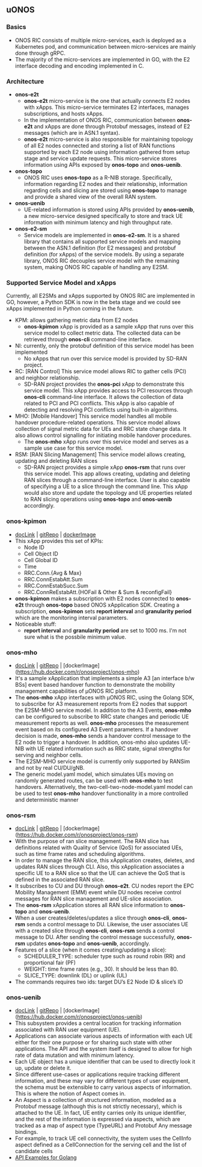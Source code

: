 ## uONOS 

### Basics
- ONOS RIC consists of multiple micro-services, each is deployed as a Kubernetes pod, and communication between micro-services are mainly done through gRPC.
- The majority of the micro-services are implemented in GO, with the E2 interface decoding and encoding implemented in C.


### Architecture
- **onos-e2t**
  - **onos-e2t** micro-service is the one that actually connects E2 nodes with xApps. This micro-service terminates E2 interfaces, manages subscriptions, and hosts xApps.
  - In the implementation of ONOS RIC, communication between **onos-e2t** and xApps are done through Protobuf messages, instead of E2 messages (which are in ASN.1 syntax).
  - **onos-e2t** micro-service is also responsible for maintaining topology of all E2 nodes connected and storing a list of RAN functions supported by each E2 node using information gathered from setup stage and service update requests. This micro-service stores information using APIs exposed by **onos-topo** and **onos-uenib**.
- **onos-topo**
  - ONOS RIC uses **onos-topo** as a R-NIB storage. Specifically, information regarding E2 nodes and their relationship, information regarding cells and slicing are stored using **onos-topo** to manage and provide a shared view of the overall RAN system.
- **onos-uenib**
  - UE-related information is stored using APIs provided by **onos-uenib**, a new micro-service designed specifically to store and track UE information with minimum latency and high throughput rate.
- **onos-e2-sm**
  - Service models are implemented in **onos-e2-sm**. It is a shared library that contains all supported service models and mapping between the ASN.1 definition (for E2 messages) and protobuf definition (for xApps) of the service models. By using a separate library, ONOS RIC decouples service model with the remaining system, making ONOS RIC capable of handling any E2SM.


### Supported Service Model and xApps
Currently, all E2SMs and xApps supported by ONOS RIC are implemented in GO, however, a Python SDK is now in the beta stage and we could see xApps implemented in Python coming in the future. 
- KPM: allows gathering metric data from E2 nodes
  - **onos-kpimon** xApp is provided as a sample xApp that runs over this service model to collect metric data. The collected data can be retrieved through **onos-cli** command-line interface.
- NI: currently, only the protobuf definition of this service model has been implemented
  - No xApps that run over this service model is provided by SD-RAN project.
- RC: [RAN Control] This service model allows RIC to gather cells (PCI) and neighbor relationship.
  - SD-RAN project provides the **onos-pci** xApp to demonstrate this service model. This xApp provides access to PCI resources through **onos-cli** command-line interface. It allows the collection of data related to PCI and PCI conflicts. This xApp is also capable of detecting and resolving PCI conflicts using built-in algorithms.
- MHO: [Mobile Handover] This service model handles all mobile handover procedure-related operations. This service model allows collection of signal metric data for UEs and RRC state change data. It also allows control signalling for initiating mobile handover procedures.
  - The **onos-mho** xApp runs over this service model and serves as a sample use case for this service model.
- RSM: [RAN Slicing Management] This service model allows creating, updating and deleting RAN slices
  - SD-RAN project provides a simple xApp **onos-rsm** that runs over this service model. This app allows creating, updating and deleting RAN slices through a command-line interface. User is also capable of specifying a UE to a slice through the command line. This xApp would also store and update the topology and UE properties related to RAN slicing operations using **onos-topo** and **onos-uenib** accordingly.


### onos-kpimon
- [docLink](https://docs.sd-ran.org/master/onos-kpimon/README.html) | [gitRepo](https://github.com/onosproject/onos-kpimon) | [dockerImage](https://hub.docker.com/r/onosproject/onos-kpimon)
- This xApp provides this set of KPIs:
  - Node ID
  - Cell Object ID
  - Cell Global ID
  - Time
  - RRC.Conn.{Avg & Max}
  - RRC.ConnEstabAtt.Sum
  - RRC.ConnEstabSucc.Sum
  - RRC.ConnReEstabAtt.{HOFail & Other & Sum & reconfigFail}
- **onos-kpimon** makes a subscription with E2 nodes connected to **onos-e2t** through **onos-topo** based ONOS xApplication SDK. Creating a subscription, **onos-kpimon** sets **report interval** and **granularity period** which are the monitoring interval parameters.
- Noticeable stuff:
  - **report interval** and **granularity period** are set to 1000 ms. I'm not sure what is the possbile minimum value.
  

### onos-mho
- [docLink](https://docs.sd-ran.org/master/onos-mho/README.html) | [gitRepo](https://github.com/onosproject/onos-mho) | [dockerImage] (https://hub.docker.com/r/onosproject/onos-mho)
- It's a sample xApplication that implements a simple A3 [an interface b/w BSs] event based handover function to demonstrate the mobility management capabilities of µONOS RIC platform.
- The **onos-mho** xApp interfaces with µONOS RIC, using the Golang SDK, to subscribe for A3 measurement reports from E2 nodes that support the E2SM-MHO service model. In addition to the A3 Events, **onos-mho** can be configured to subscribe to RRC state changes and periodic UE measurement reports as well. **onos-mho** processes the measurement event based on its configured A3 Event parameters. If a handover decision is made, **onos-mho** sends a handover control message to the E2 node to trigger a handover. In addition, onos-mho also updates UE-NIB with UE related information such as RRC state, signal strengths for serving and neighbor cells.
- The E2SM-MHO service model is currently only supported by RANSim and not by real CU/DU/gNB. 
- The generic model.yaml model, which simulates UEs moving on randomly generated routes, can be used with **onos-mho** to test handovers. Alternatively, the two-cell-two-node-model.yaml model can be used to test **onos-mho** handover functionality in a more controlled and deterministic manner


### onos-rsm
- [docLink](https://docs.sd-ran.org/master/onos-rsm/README.html) | [gitRepo](https://github.com/onosproject/onos-rsm) | [dockerImage] (https://hub.docker.com/r/onosproject/onos-rsm)
- With the purpose of ran slice management. The RAN slice has definitions related with Quality of Service (QoS) for associated UEs, such as time frame rates and scheduling algorithms.
- In order to manage the RAN slice, this xApplication creates, deletes, and updates RAN slices through CLI. Also, this xApplication associates a specific UE to a RAN slice so that the UE can achieve the QoS that is defined in the associated RAN slice.
- It subscribes to CU and DU through **onos-e2t**. CU nodes report the EPC Mobility Management (EMM) event while DU nodes receive control messages for RAN slice management and UE-slice association.
- The **onos-rsm** xApplication stores all RAN slice information to **onos-topo** and **onos-uenib**.
- When a user creates/deletes/updates a slice through **onos-cli**, **onos-rsm** sends a control message to DU. Likewise, the user associates UE with a created slice through **onos-cli**, **onos-rsm** sends a control message to DU. After sending the control message successfully, **onos-rsm** updates **onos-topo** and **onos-uenib**, accordingly.
- Features of a slice (when it comes creating/updating a slice):
  - SCHEDULER_TYPE: scheduler type such as round robin (RR) and proportional fair (PF)
  - WEIGHT: time frame rates (e.g., 30). It should be less than 80.
  - SLICE_TYPE: downlink (DL) or uplink (UL)
- The commands requires two ids: target DU’s E2 Node ID & slice’s ID 


### onos-uenib
- [docLink](https://docs.sd-ran.org/master/onos-uenib/README.html) | [gitRepo](https://github.com/onosproject/onos-uenib) | [dockerImage] (https://hub.docker.com/r/onosproject/onos-uenib)
- This subsystem provides a central location for tracking information associated with RAN user equipment (UE).
- Applications can associate various aspects of information with each UE either for their one purpose or for sharing such state with other applications. The API and the system itself is designed to allow for high rate of data mutation and with minimum latency.
- Each UE object has a unique identifier that can be used to directly look it up, update or delete it.
- Since different use-cases or applications require tracking different information, and these may vary for different types of user equipment, the schema must be extensible to carry various aspects of information. This is where the notion of Aspect comes in. 
- An Aspect is a collection of structured information, modeled as a Protobuf message (although this is not strictly necessary), which is attached to the UE. In fact, UE entity carries only its unique identifier, and the rest of the information is expressed via aspects, which are tracked as a map of aspect type (TypeURL) and Protobuf Any message bindings.
- For example, to track UE cell connectivity, the system uses the CellInfo aspect defined as a CellConnection for the serving cell and the list of candidate cells
- [API Examples for Golang](https://docs.sd-ran.org/master/onos-uenib/docs/api-go.html)
